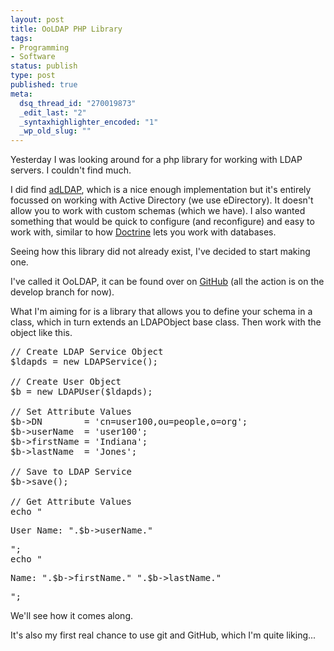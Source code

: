 ```yaml
--- 
layout: post
title: OoLDAP PHP Library
tags: 
- Programming
- Software
status: publish
type: post
published: true
meta: 
  dsq_thread_id: "270019873"
  _edit_last: "2"
  _syntaxhighlighter_encoded: "1"
  _wp_old_slug: ""
---
```

Yesterday I was looking around for a php library for working with LDAP servers. I couldn't find much.

I did find <a href="http://adldap.sourceforge.net/">adLDAP</a>, which is a nice enough implementation but it's entirely focussed on working with Active Directory (we use eDirectory). It doesn't allow you to work with custom schemas (which we have). I also wanted something that would be quick to configure (and reconfigure) and easy to work with, similar to how <a href="http://www.doctrine-project.org/">Doctrine</a> lets you work with databases.

Seeing how this library did not already exist, I've decided to start making one.

I've called it OoLDAP, it can be found over on <a href="https://github.com/craig552uk/OoLDAP">GitHub</a> (all the action is on the develop branch for now).

What I'm aiming for is a library that allows you to define your schema in a class, which in turn extends an LDAPObject base class. Then work with the object like this.

<pre lang="php" line="1">
// Create LDAP Service Object
$ldapds = new LDAPService();

// Create User Object
$b = new LDAPUser($ldapds);

// Set Attribute Values
$b->DN        = 'cn=user100,ou=people,o=org';
$b->userName  = 'user100';
$b->firstName = 'Indiana';
$b->lastName  = 'Jones';

// Save to LDAP Service
$b->save();

// Get Attribute Values
echo "<p>User Name: ".$b->userName."</p>";
echo "<p>Name: ".$b->firstName." ".$b->lastName."</p>";
</pre>


We'll see how it comes along.

It's also my first real chance to use git and GitHub, which I'm quite liking...
